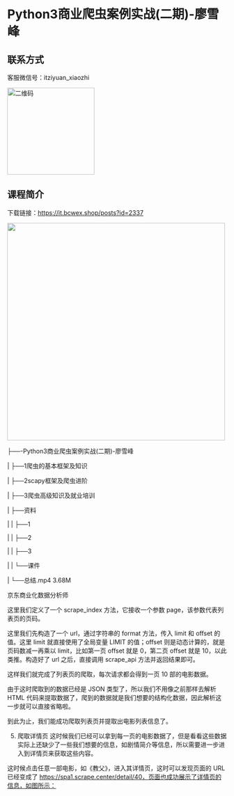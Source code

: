 # Python3商业爬虫案例实战(二期)-廖雪峰

## 联系方式

客服微信号：itziyuan_xiaozhi

<img src="https://ziyuanyun.oss-cn-guangzhou.aliyuncs.com/common/20240614073449/666b82192834a.jpg" width="200" height="200" alt="二维码">

## 课程简介

下载链接：https://it.bcwex.shop/posts?id=2337

<img src="https://ziyuanyun.oss-cn-guangzhou.aliyuncs.com/yun/20240515183833/664490a98cfb6.jpg" width="500" alt="">

  ├──-Python3商业爬虫案例实战(二期)-廖雪峰

 | ├──1爬虫的基本框架及知识

 | ├──2scapy框架及爬虫进阶

 | ├──3爬虫高级知识及就业培训

 | ├──资料

 | | ├──1

 | | ├──2

 | | ├──3

 | | └──课件

 | └──总结.mp4 3.68M

 京东商业化数据分析师



 这里我们定义了一个 scrape_index 方法，它接收一个参数 page，该参数代表列表页的页码。

 这里我们先构造了一个 url，通过字符串的 format 方法，传入 limit 和 offset 的值。这里 limit 就直接使用了全局变量 LIMIT 的值；offset 则是动态计算的，就是页码数减一再乘以 limit，比如第一页 offset 就是 0，第二页 offset 就是 10，以此类推。构造好了 url 之后，直接调用 scrape_api 方法并返回结果即可。

 这样我们就完成了列表页的爬取，每次请求都会得到一页 10 部的电影数据。

 由于这时爬取到的数据已经是 JSON 类型了，所以我们不用像之前那样去解析 HTML 代码来提取数据了，爬到的数据就是我们想要的结构化数据，因此解析这一步就可以直接省略啦。

 到此为止，我们能成功爬取列表页并提取出电影列表信息了。

 5. 爬取详情页 这时候我们已经可以拿到每一页的电影数据了，但是看看这些数据实际上还缺少了一些我们想要的信息，如剧情简介等信息，所以需要进一步进入到详情页来获取这些内容。

 这时候点击任意一部电影，如《教父》，进入其详情页，这时可以发现页面的 URL 已经变成了 https://spa1.scrape.center/detail/40，页面也成功展示了详情页的信息，如图所示：

  